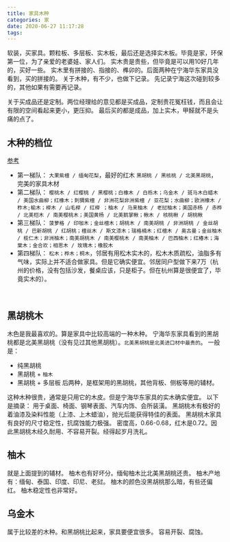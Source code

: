 ```yaml
---
title: 家具木种
categories: 家
date: 2020-06-27 11:17:28
tags:
---
```


软装，买家具。颗粒板、多层板、实木板，最后还是选择实木板。毕竟是家，环保第一位，为了亲爱的老婆娃、家人们。
实木贵是贵些，但毕竟是可以用10好几年的，买好一些。
实木里有拼接的、指接的、榫卯的。后面两种在宁海华东家具没看到，买的拼接的。
关于木种，有不少，也做下记录。
先记录宁海这次碰到较多的，其他如果有需要再记录。

关于买成品还是定制。两位经理给的意见都是买成品，定制贵花冤枉钱，而且会让有限的空间看起来更小，更压抑。
最后买的都是成品，加上实木，甲醛就不是头痛的点了。
<!--more-->

## 木种的档位
[参考](https://www.zhihu.com/question/24335160/answer/465010340)
* 第一梯队：
`大果紫檀 / 缅甸花梨`，最好的红木
`黑胡桃 / 黑核桃 / 北美黑胡桃`，完美的家具木材
* 第二梯队：
`樱桃木 / 红樱桃 / 黑樱桃；白橡木 / 白栎木；乌金木 / 斑马木白蜡木 / 美国水曲柳；红橡木；刺猬紫檀 / 非洲花梨非洲紫檀 / 亚花梨；水曲柳；欧洲橡木 / 柞木;榆木；榉木 / 山毛榉 / 红榉 ；柚木 / 马来柚木 / 老挝柚木；美国赤杨 / 赤桦 / 北美桤木 / 南美樱桃木；美国黄杨 / 北美鹅掌楸；楸木 / 核桃楸 / 胡桃楸`
* 第三梯队：
`菠萝格 / 印咖木；金丝檀木；胡桃木 / 南美胡桃 / 非洲胡桃 / 金丝胡桃 / 巴新胡桃 / 红胡桃；檀丝木 / 斯文漆木；瑞格楠木；红檀木 / 奥古曼；金丝柚木 / 榄仁木；非洲柚木；南美胡桃木 / 南美樱桃木 / 南美柚木 / 巴西柚木；红椿木；海棠木；金合欢；相思木 / 玫瑰木；橡胶木`
* 第四梯队：
`松木；桦木；桐木`，邻居有用松木实木的，松木木质疏松，油脂多有气味，实际上并不适合做家具。但是它确实便宜。邻居同户型做下来7万（杭州的价格，没有包括沙发，餐桌应该，只是柜子。但在杭州算是很便宜了，毕竟实木的）。
<br>


## 黑胡桃木
木色是我最喜欢的。算是家具中比较高端的一种木种。
宁海华东家具看到的黑胡桃都是北美黑胡桃（没有见过其他黑胡桃）。`北美黑胡桃是北美进口材中最贵的`。
一般是：
* 纯黑胡桃
* 黑胡桃 + `柚木`
* 黑胡桃 + 多层板
后两种，是框架用的黑胡桃，其他背板、侧板等用的辅材。

这种木种很贵，通常是只用它的木皮。但是宁海华东家具的实木确实便宜。
以下是摘录：
用于桌面、椅面、钢琴表面、汽车内饰、会所装潢。
黑胡桃木有极好的着油漆及染料性能（上漆、上木蜡油），抛光后能获得特佳的表面。
黑胡桃木家具有良好的尺寸稳定性，抗腐蚀能力极强。
密度高，0.66-0.68，红木是0.72。因此黑胡桃木经久耐用、不容易开裂。经得起岁月洗礼。
<br>


## 柚木
就是上面提到的辅材。
柚木也有好坏分。缅甸柚木比北美黑胡桃还贵。
柚木产地有：缅甸、泰国、印度、印尼、老挝。
柚木的颜色没黑胡桃那么暗，有些还偏红。
柚木稳定性也非常好。
<br>

## 乌金木
属于比较差的木种。和黑胡桃比起来，家具要便宜很多。
容易开裂、腐蚀。
<br>


